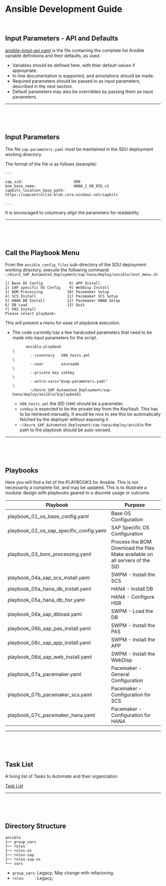 # Ansible Development Guide

<br>

## Input Parameters - API and Defaults

[ansible-input-api.yaml](vars/ansible-input-api.yaml) is the file containing the complete list Ansible variable definitions and their defaults, as used.
<br>
- Variables should be defined here, with thier default values if appropriate.
- In-line documentation is supported, and annotations should be made.
- Required parameters should be passed in as input parameters, described in the next section.
- Default parameters may also be overridden by passing them as input parameters.

---



<br>
<br>
<br>

## Input Parameters

The file `sap-parameters.yaml` must be maintained in the SDU deployment working directory.

The format of the file is as follows (example):
```
---

sap_sid:                       X00
bom_base_name:                 HANA_2_00_055_v1
sapbits_location_base_path:    https://sapcontrollib.blob.core.windows.net/sapbits

...
```
It is encouraged to columnary align the parameters for readability.

---



<br>
<br>
<br>

## Call the Playbook Menu

From the `ansible_config_files` sub-directory of the SDU deployment working directory, execute the following command:
`~/Azure_SAP_Automated_Deployment/sap-hana/deploy/ansible/test_menu.sh`

```
1) Base OS Config            8) APP Install
2) SAP specific OS Config    9) WebDisp Install
3) BOM Processing           10) Pacemaker Setup
4) SCS Install              11) Pacemaker SCS Setup
5) HANA DB Install          12) Pacemaker HANA Setup
6) DB Load                  13) Quit
7) PAS Install
Please select playbook: 
```
This will present a menu for ease of playbook execution.
- The code currently has a few hardcoded parameters that need to be made into input parameters for the script.
  ```
        ansible-playbook                                                                                                \
          --inventory   X00_hosts.yml                                                                                   \
          --user        azureadm                                                                                        \
          --private-key sshkey                                                                                          \
          --extra-vars="@sap-parameters.yaml"                                                                           \
          ~/Azure_SAP_Automated_Deployment/sap-hana/deploy/ansible/${playbook}
  ```
  - `X00_hosts.yml` the SID (`X00`) should be a parameter.
  - `sshkey` is expected to be the private key from the KeyVault. This has to be retrieved manually. It would be nice to see this be automatically fetched by the deployer without exposing it.
  - `~/Azure_SAP_Automated_Deployment/sap-hana/deploy/ansible` the path to the playbook should be auto-sensed.

---



<br>
<br>
<br>

## Playbooks

Here you will find a list of the PLAYBOOKS for Ansible. This is not necessarily a complete list, and may be updated. This is to illustrate a modular design with playbooks geared to a discrete usage or outcome.

| Playbook                                | Purpose                            |
| --------------------------------------- | ---------------------------------- |
| playbook_01_os_base_config.yaml         | Base OS Configuration              |
| playbook_02_os_sap_specific_config.yaml | SAP Specific OS Configuration      |
| playbook_03_bom_processing.yaml         | Process the BOM<br>Download the files<br>Make available on all servers of the SID |
| playbook_04a_sap_scs_install.yaml       | SWPM - Install the SCS             |
| playbook_05a_hana_db_install.yaml       | HANA - Install DB                  |
| playbook_05a_hana_db_hsr.yaml           | HANA - Configure HSR               |
| playbook_06a_sap_dbload.yaml            | SWPM - Load the DB                 |
| playbook_06b_sap_pas_install.yaml       | SWPM - Install the PAS             |
| playbook_06c_sap_app_install.yaml       | SWPM - Install the APP             |
| playbook_06d_sap_web_install.yaml       | SWPM - Install the WebDisp         |
| playbook_07a_pacemaker.yaml             | Pacemaker - General Configuration  |
| playbook_07b_pacemaker_scs.yaml         | Pacemaker - Configuration for SCS  |
| playbook_07c_pacemaker_hana.yaml        | Pacemaker - Configuration for HANA |

---



<br>
<br>
<br>

## Task List

A living list of Tasks to Automate and their organization

[Task List](../../../documentation/SAP_Automation_on_Azure/Software_Documentation/configuration_as_code/tasks.md)

---



<br>
<br>
<br>

## Directory Structure

```
ansible
├── group_vars
├── roles
├── roles-os
├── roles-sap
├── roles-sap-os
└── vars
```

- `group_vars`: Legacy; May change with refactoring.
- `roles     `: Legacy;       











